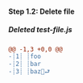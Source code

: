[{]: <helper> (diff_step 1.2)
#### Step 1.2: Delete file

##### Deleted test-file.js
```diff
@@ -1,3 +0,0 @@
-┊1┊ ┊foo
-┊2┊ ┊bar
-┊3┊ ┊baz🚫⮐
```
[}]: #